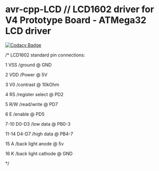 # avr-cpp-LCD // LCD1602 driver for V4 Prototype Board - ATMega32 LCD driver
[![Codacy Badge](https://api.codacy.com/project/badge/Grade/a937441b32734098b57abc494a84156c)](https://www.codacy.com/manual/ViktorMaximilian-H/avr-cpp-LCD?utm_source=github.com&amp;utm_medium=referral&amp;utm_content=ViktorMaximilian-H/avr-cpp-LCD&amp;utm_campaign=Badge_Grade)

/*
LCD1602 standard pin connections:

1       VSS     /ground                 @ GND

2		    VDD		  /Power				          @	5V

3		    V0		  /contrast			          @	10kOhm

4		    RS		  /register select	      @	PD2

5		    R/W		  /read/write			        @	PD7

6		    E		    /enable				          @	PD5

7-10	  D0-D3	  /low data			          @	PB0-3

11-14	  D4-D7	  /high data			        @	PB4-7

15		  A		    /back light anode	      @	5v

16		  K		    /back light cathode	    @	GND

*/
